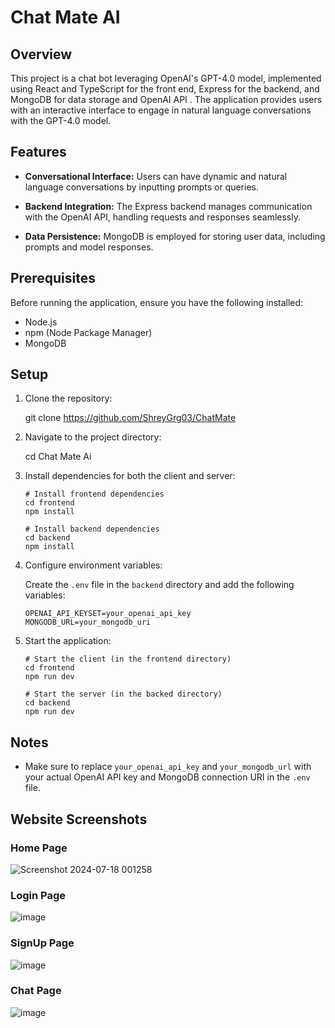 # Chat Mate AI

## Overview

This project is a chat bot leveraging OpenAI's GPT-4.0 model, implemented
using React and TypeScript for the front end, Express for the backend, and MongoDB for data
storage and OpenAI API . The application provides users with an interactive interface to engage
in natural language conversations with the GPT-4.0  model.

## Features

- **Conversational Interface:** Users can have dynamic and natural language
  conversations by inputting prompts or queries.

- **Backend Integration:** The Express backend manages communication with the
  OpenAI API, handling requests and responses seamlessly.

- **Data Persistence:** MongoDB is employed for storing user data, including
  prompts and model responses.

## Prerequisites

Before running the application, ensure you have the following installed:

- Node.js
- npm (Node Package Manager)
- MongoDB

## Setup

1.  Clone the repository:

    
    git clone https://github.com/ShreyGrg03/ChatMate
    

2.  Navigate to the project directory:

    
    cd Chat Mate Ai
    

3.  Install dependencies for both the client and server:

    ```
    # Install frontend dependencies
    cd frontend
    npm install

    # Install backend dependencies
    cd backend
    npm install
    ```

4.  Configure environment variables:

    Create the `.env` file in the `backend` directory and add the following variables:

        
        OPENAI_API_KEYSET=your_openai_api_key
        MONGODB_URL=your_mongodb_uri
        

5.  Start the application:

    ```
    # Start the client (in the frontend directory)
    cd frontend
    npm run dev

    # Start the server (in the backed directory)
    cd backend
    npm run dev
    ```

## Notes

- Make sure to replace `your_openai_api_key` and `your_mongodb_url` with your
  actual OpenAI API key and MongoDB connection URI in the `.env` file.

## Website Screenshots

### Home Page

![Screenshot 2024-07-18 001258](https://github.com/user-attachments/assets/e0ec50d0-1321-4922-b960-dd767ad95aa7)

### Login Page

![image](https://github.com/user-attachments/assets/e0e67748-aacb-425e-9300-726e217acc9b)



### SignUp Page

![image](https://github.com/user-attachments/assets/2a2f1d38-64d3-4715-bdf2-704610da1b9f)



### Chat Page

![image](https://github.com/user-attachments/assets/fa95ba0f-3820-460a-9b44-9c5ca247108b)



